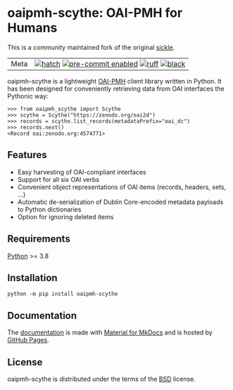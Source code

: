 # oaipmh-scythe: OAI-PMH for Humans

This is a community maintained fork of the original [sickle](https://github.com/mloesch/sickle).

|     |     |
| --- | --- |
| Meta | [![hatch][hatch-badge]][hatch] [![pre-commit enabled][pre-commit-badge]][pre-commit] [![ruff][ruff-badge]][ruff] [![black][black-badge]][black] |

oaipmh-scythe is a lightweight [OAI-PMH](http://www.openarchives.org/OAI/openarchivesprotocol.html)
client library written in Python. It has been designed for conveniently retrieving data from OAI interfaces the Pythonic way:

```pycon
>>> from oaipmh_scythe import Scythe
>>> scythe = Scythe("https://zenodo.org/oai2d")
>>> records = scythe.list_records(metadataPrefix="oai_dc")
>>> records.next()
<Record oai:zenodo.org:4574771>
```

## Features

- Easy harvesting of OAI-compliant interfaces
- Support for all six OAI verbs
- Convenient object representations of OAI items (records, headers, sets, \...)
- Automatic de-serialization of Dublin Core-encoded metadata payloads to Python dictionaries
- Option for ignoring deleted items

## Requirements

[Python](https://www.python.org/downloads/) >= 3.8

## Installation

```console
python -m pip install oaipmh-scythe
```

## Documentation

The [documentation](https://afuetterer.github.io/oaipmh-scythe) is made with [Material for MkDocs](https://github.com/squidfunk/mkdocs-material) and is hosted by [GitHub Pages](https://docs.github.com/en/pages).

## License

oaipmh-scythe is distributed under the terms of the [BSD](https://spdx.org/licenses/BSD-3-Clause.html) license.

<!-- Markdown links -->
<!-- dynamic -->
[ci-workflow]: https://github.com/afuetterer/oaipmh-scythe/actions/workflows/main.yml
[ci-badge]: https://github.com/afuetterer/oaipmh-scythe/actions/workflows/main.yml/badge.svg
<!-- static -->
[license]: https://opensource.org/licenses/MIT
[black]: https://github.com/psf/black
[black-badge]: https://img.shields.io/badge/code%20style-black-000000.svg
[hatch]: https://github.com/pypa/hatch
[hatch-badge]: https://img.shields.io/badge/%F0%9F%A5%9A-Hatch-4051b5.svg
[pre-commit]: https://pre-commit.com/
[pre-commit-badge]: https://img.shields.io/badge/pre--commit-enabled-brightgreen?logo=pre-commit&logoColor=white
[ruff]: https://github.com/charliermarsh/ruff
[ruff-badge]: https://img.shields.io/endpoint?url=https://raw.githubusercontent.com/charliermarsh/ruff/main/assets/badge/v2.json
[test-pypi]: https://test.pypi.org/
[pip]: https://pip.pypa.io/
